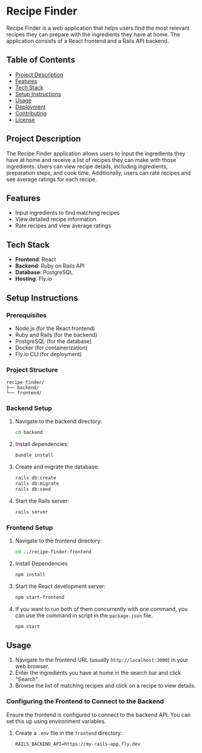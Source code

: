 # Recipe Finder

Recipe Finder is a web application that helps users find the most relevant recipes they can prepare with the ingredients they have at home. The application consists of a React frontend and a Rails API backend.

## Table of Contents

- [Project Description](#project-description)
- [Features](#features)
- [Tech Stack](#tech-stack)
- [Setup Instructions](#setup-instructions)
- [Usage](#usage)
- [Deployment](#deployment)
- [Contributing](#contributing)
- [License](#license)

## Project Description

The Recipe Finder application allows users to input the ingredients they have at home and receive a list of recipes they can make with those ingredients. Users can view recipe details, including ingredients, preparation steps, and cook time. Additionally, users can rate recipes and see average ratings for each recipe.

## Features

- Input ingredients to find matching recipes
- View detailed recipe information
- Rate recipes and view average ratings

## Tech Stack

- **Frontend**: React
- **Backend**: Ruby on Rails API
- **Database**: PostgreSQL
- **Hosting**: Fly.io

## Setup Instructions

### Prerequisites

- Node.js (for the React frontend)
- Ruby and Rails (for the backend)
- PostgreSQL (for the database)
- Docker (for containerization)
- Fly.io CLI (for deployment)

### Project Structure
```text
recipe-finder/
├── backend/
└── frontend/
```

### Backend Setup

1. Navigate to the backend directory:
   ```bash
   cd backend

2. Install dependencies:
   ```bash
   bundle install

3. Create and migrate the database:
   ```bash
   rails db:create
   rails db:migrate
   rails db:seed
   
4. Start the Rails server:
   ```bash
   rails server

### Frontend Setup
1. Navigate to the frontend directory:
   ```bash
   cd ../recipe-finder-frontend

2. Install Dependencies
   ```bash
   npm install

3. Start the React development server:
   ```bash
   npm start-frontend
   
4. If you want to run both of them concurrently with one command, you can use the command in script in the `package.json` file.
   ```bash
   npm start

## Usage

1. Navigate to the frontend URL (usually `http://localhost:3000`) in your web browser.
2. Enter the ingredients you have at home in the search bar and click "Search".
3. Browse the list of matching recipes and click on a recipe to view details.

### Configuring the Frontend to Connect to the Backend

Ensure the frontend is configured to connect to the backend API. You can set this up using environment variables.

1. Create a `.env` file in the `frontend` directory:

   ```plaintext
   RAILS_BACKEND_API=https://my-rails-app.fly.dev

   
